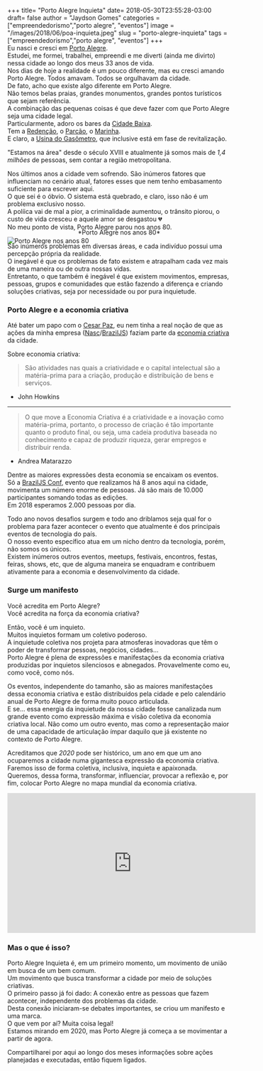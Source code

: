 +++
title= "Porto Alegre Inquieta"
date= 2018-05-30T23:55:28-03:00
draft= false
author = "Jaydson Gomes"
categories = ["empreendedorismo","porto alegre", "eventos"]
image = "/images/2018/06/poa-inquieta.jpeg"
slug = "porto-alegre-inquieta"
tags = ["empreendedorismo","porto alegre", "eventos"]
+++
<br/>
Eu nasci e cresci em [Porto Alegre](https://pt.wikipedia.org/wiki/Porto_Alegre).  
Estudei, me formei, trabalhei, empreendi e me diverti (ainda me divirto) nessa cidade ao longo dos meus 33 anos de vida.  
Nos dias de hoje a realidade é um pouco diferente, mas eu cresci amando Porto Alegre. Todos amavam. Todos se orgulhavam da cidade.  
De fato, acho que existe algo diferente em Porto Alegre.  
Não temos belas praias, grandes monumentos, grandes pontos turísticos que sejam referência.  
A combinação das pequenas coisas é que deve fazer com que Porto Alegre seja uma cidade legal.  
Particularmente, adoro os bares da [Cidade Baixa](https://pt.wikipedia.org/wiki/Cidade_Baixa_(Porto_Alegre)).  
Tem a [Redenção](https://pt.wikipedia.org/wiki/Parque_Farroupilha), o [Parcão](https://pt.wikipedia.org/wiki/Parque_Moinhos_de_Vento), o [Marinha](https://pt.wikipedia.org/wiki/Parque_Marinha_do_Brasil).  
E claro, a [Usina do Gasômetro](https://pt.wikipedia.org/wiki/Usina_do_Gas%C3%B4metro), que inclusive está em fase de revitalização.  

"Estamos na área" desde o século XVIII e atualmente já somos mais de _1,4 milhões_ de pessoas, sem contar a região metropolitana.  

Nos últimos anos a cidade vem sofrendo. São inúmeros fatores que influenciam no cenário atual, fatores esses que nem tenho embasamento suficiente para escrever aqui.  
O que sei é o óbvio. O sistema está quebrado, e claro, isso não é um problema exclusivo nosso.  
A políica vai de mal a pior, a criminalidade aumentou, o trânsito piorou, o custo de vida cresceu e aquele amor se desgastou 💔  
No meu ponto de vista, Porto Alegre parou nos anos 80.  

![Porto Alegre nos anos 80](/images/2018/06/porto-alegre-anos-80.jpg)  
<center style="margin-top:-50px">*Porto Alegre nos anos 80*</center>  

São inúmeros problemas em diversas áreas, e cada indivíduo possui uma percepção própria da realidade.  
O inegável é que os problemas de fato existem e atrapalham cada vez mais de uma maneira ou de outra nossas vidas.  
Entretanto, o que também é inegável é que existem movimentos, empresas, pessoas, grupos e comunidades que estão fazendo a diferença e criando soluções criativas, seja por necessidade ou por pura inquietude.  

### Porto Alegre e a economia criativa
Até bater um papo com o [Cesar Paz](https://www.linkedin.com/in/cesar-paz-2a026b/), eu nem tinha a real noção de que as ações da minha empresa ([Nasc](https://nasc.io)/[BrazilJS](https://braziljs.org)) faziam parte da [economia criativa](https://pt.wikipedia.org/wiki/Economia_criativa) da cidade.  

Sobre economia criativa:  

> São atividades nas quais a criatividade e o capital intelectual são a matéria-prima para a criação, produção e distribuição de bens e serviços.  
- John Howkins

<hr/>

> O que move a Economia Criativa é a criatividade e a inovação como matéria-prima, portanto, o processo de criação é tão importante quanto o produto final, ou seja, uma cadeia produtiva baseada no conhecimento e capaz de produzir riqueza, gerar empregos e distribuir renda.  
-  Andrea Matarazzo  

Dentre as maiores expressões desta economia se encaixam os eventos.  
Só a [BrazilJS Conf](https://braziljs.org/conf), evento que realizamos há 8 anos aqui na cidade, movimenta um número enorme de pessoas. Já são mais de 10.000 participantes somando todas as edições.  
Em 2018 esperamos 2.000 pessoas por dia.  

Todo ano novos desafios surgem e todo ano driblamos seja qual for o problema para fazer acontecer o evento que atualmente é dos principais eventos de tecnologia do país.    
O nosso evento específico atua em um nicho dentro da tecnologia, porém, não somos os únicos.  
Existem inúmeros outros eventos, meetups, festivais, encontros, festas, feiras, shows, etc, que de alguma maneira se enquadram e contribuem ativamente para a economia e desenvolvimento da cidade.  

### Surge um manifesto
Você acredita em Porto Alegre?  
Você acredita na força da economia criativa?  

Então, você é um inquieto.  
Muitos inquietos formam um coletivo poderoso.  
A inquietude coletiva nos projeta para atmosferas inovadoras que têm o poder de transformar pessoas, negócios, cidades…  
Porto Alegre é plena de expressões e manifestações da economia criativa produzidas por inquietos silenciosos e abnegados. Provavelmente como eu, como você, como nós.  

Os eventos, independente do tamanho, são as maiores manifestações dessa economia criativa e estão distribuídos pela cidade e pelo calendário anual de Porto Alegre de forma muito pouco articulada.  
E se... essa energia da inquietude da nossa cidade fosse canalizada num grande evento como expressão máxima e visão coletiva da economia criativa local. Não como um outro evento, mas como a representação maior de uma capacidade de articulação ímpar daquilo que já existente no contexto de Porto Alegre.  

Acreditamos que _2020_ pode ser histórico, um ano em que um ano ocuparemos a cidade numa gigantesca expressão da economia criativa.  
Faremos isso de forma coletiva, inclusiva, inquieta e apaixonada.  
Queremos, dessa forma, transformar, influenciar, provocar a reflexão e, por fim, colocar Porto Alegre no mapa mundial da economia criativa.  

<iframe width="560" height="315" src="https://www.youtube.com/embed/nWWHNhhDORc" frameborder="0" allow="autoplay; encrypted-media" allowfullscreen></iframe>

### Mas o que é isso?
Porto Alegre Inquieta é, em um primeiro momento, um movimento de união em busca de um bem comum.  
Um movimento que busca transformar a cidade por meio de soluções criativas.  
O primeiro passo já foi dado: A conexão entre as pessoas que fazem acontecer, independente dos problemas da cidade.  
Desta conexão iniciaram-se debates importantes, se criou um manifesto e uma marca.  
O que vem por aí? Muita coisa legal!  
Estamos mirando em 2020, mas Porto Alegre já começa a se movimentar a partir de agora.  

Compartilharei por aqui ao longo dos meses informações sobre ações planejadas e executadas, então fiquem ligados.





